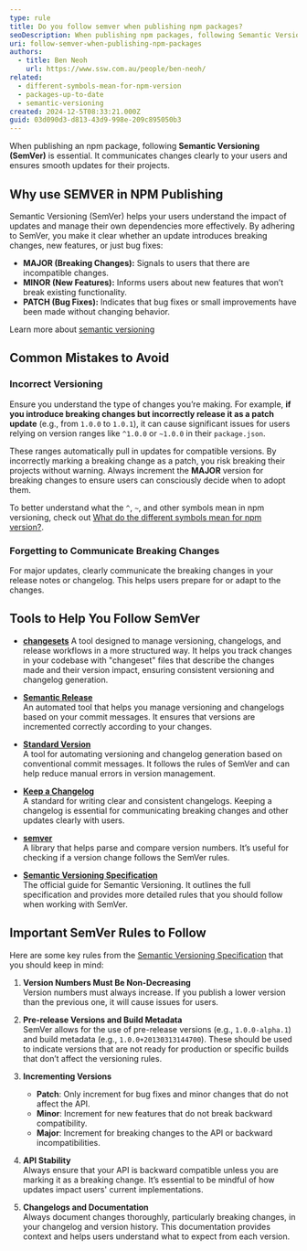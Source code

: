 ```yaml
---
type: rule
title: Do you follow semver when publishing npm packages?
seoDescription: When publishing npm packages, following Semantic Versioning (SemVer) is important for communicate changes clearly and maintain compatibility for your users. Learn how to manage versions responsibly and build trust with your user.  
uri: follow-semver-when-publishing-npm-packages
authors:
  - title: Ben Neoh
    url: https://www.ssw.com.au/people/ben-neoh/
related:
  - different-symbols-mean-for-npm-version
  - packages-up-to-date
  - semantic-versioning
created: 2024-12-5T08:33:21.000Z
guid: 03d090d3-d813-43d9-998e-209c895050b3
---
```


When publishing an npm package, following **Semantic Versioning (SemVer)** is essential. It communicates changes clearly to your users and ensures smooth updates for their projects.

<!--endintro-->

## Why use SEMVER in NPM Publishing

Semantic Versioning (SemVer) helps your users understand the impact of updates and manage their own dependencies more effectively. By adhering to SemVer, you make it clear whether an update introduces breaking changes, new features, or just bug fixes:

* **MAJOR (Breaking Changes):** Signals to users that there are incompatible changes.
* **MINOR (New Features):** Informs users about new features that won’t break existing functionality.
* **PATCH (Bug Fixes):** Indicates that bug fixes or small improvements have been made without changing behavior.

Learn more about [semantic versioning](https://www.ssw.com.au/rules/semantic-versioning/)

## Common Mistakes to Avoid

### Incorrect Versioning

Ensure you understand the type of changes you’re making. For example, **if you introduce breaking changes but incorrectly release it as a patch update** (e.g., from `1.0.0` to `1.0.1`), it can cause significant issues for users relying on version ranges like `^1.0.0` or `~1.0.0` in their `package.json`.  

These ranges automatically pull in updates for compatible versions. By incorrectly marking a breaking change as a patch, you risk breaking their projects without warning. Always increment the **MAJOR** version for breaking changes to ensure users can consciously decide when to adopt them.

To better understand what the `^`, `~`, and other symbols mean in npm versioning, check out [What do the different symbols mean for npm version?](https://www.ssw.com.au/rules/different-symbols-mean-for-npm-version).  

### Forgetting to Communicate Breaking Changes

For major updates, clearly communicate the breaking changes in your release notes or changelog. This helps users prepare for or adapt to the changes.

## Tools to Help You Follow SemVer

* **[changesets](https://www.npmjs.com/package/changeset)**
  A tool designed to manage versioning, changelogs, and release workflows in a more structured way. It helps you track changes in your codebase with "changeset" files that describe the changes made and their version impact, ensuring consistent versioning and changelog generation.
  
* **[Semantic Release](https://semantic-release.gitbook.io/)**  
  An automated tool that helps you manage versioning and changelogs based on your commit messages. It ensures that versions are incremented correctly according to your changes.

* **[Standard Version](https://github.com/conventional-changelog/standard-version)**  
  A tool for automating versioning and changelog generation based on conventional commit messages. It follows the rules of SemVer and can help reduce manual errors in version management.

* **[Keep a Changelog](https://keepachangelog.com/)**  
  A standard for writing clear and consistent changelogs. Keeping a changelog is essential for communicating breaking changes and other updates clearly with users.

* **[semver](https://www.npmjs.com/package/semver)**  
  A library that helps parse and compare version numbers. It’s useful for checking if a version change follows the SemVer rules.

* **[Semantic Versioning Specification](https://github.com/semver/semver/blob/master/semver.md)**  
  The official guide for Semantic Versioning. It outlines the full specification and provides more detailed rules that you should follow when working with SemVer.

## Important SemVer Rules to Follow

Here are some key rules from the [Semantic Versioning Specification](https://github.com/semver/semver/blob/master/semver.md) that you should keep in mind:

1. **Version Numbers Must Be Non-Decreasing**  
   Version numbers must always increase. If you publish a lower version than the previous one, it will cause issues for users.

2. **Pre-release Versions and Build Metadata**  
   SemVer allows for the use of pre-release versions (e.g., `1.0.0-alpha.1`) and build metadata (e.g., `1.0.0+20130313144700`). These should be used to indicate versions that are not ready for production or specific builds that don’t affect the versioning rules.

3. **Incrementing Versions**  
   * **Patch**: Only increment for bug fixes and minor changes that do not affect the API.  
   * **Minor**: Increment for new features that do not break backward compatibility.  
   * **Major**: Increment for breaking changes to the API or backward incompatibilities.

4. **API Stability**  
   Always ensure that your API is backward compatible unless you are marking it as a breaking change. It’s essential to be mindful of how updates impact users' current implementations.

5. **Changelogs and Documentation**  
   Always document changes thoroughly, particularly breaking changes, in your changelog and version history. This documentation provides context and helps users understand what to expect from each version.  
